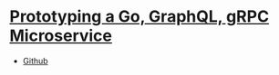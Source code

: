 # [Prototyping a Go, GraphQL, gRPC Microservice](https://www.gophercon.com/agenda/session/1341869)

- [Github](https://github.com/sadief/gophercon-2024-prototype-graphql-grpc/tree/master)

